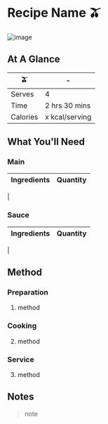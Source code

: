 # Recipe Name 🫒

![image](https://drive.google.com/uc?export=view&id=1bqnZcGa9WX5sEChlxTDE0OgLI2Hw0krv)

[//]: # (when adding google drive link, just replace the aset id, don't change anything else about the above link otherwise the image will not display)

## At A Glance

🫒 | -
-- | --
Serves | 4
Time | 2 hrs 30 mins
Calories | x kcal/serving

## What You'll Need

### **Main**

Ingredients | Quantity
-- | --
|

### **Sauce**

Ingredients | Quantity
-- | --
|

## Method

### **Preparation**

1. method

### **Cooking**

2. method

### **Service**

3. method

## Notes

> note